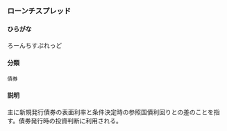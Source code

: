 <div style="display:none;">

## [あ行](securities-terms?id=あ行)
## [か行](securities-terms?id=か行)
## [さ行](securities-terms?id=さ行)
## [た行](securities-terms?id=た行)
## [な行](securities-terms?id=な行)
## [は行](securities-terms?id=は行)
## [ま行](securities-terms?id=ま行)
## [や行](securities-terms?id=や行)
## [ら行](securities-terms?id=ら行)

</div>

### ローンチスプレッド

#### ひらがな

ろーんちすぷれっど

#### 分類

`債券`

#### 説明

主に新規発行債券の表面利率と条件決定時の参照国債利回りとの差のことを指す。債券発行時の投資判断に利用される。

<div style="display:none;">

## [わ行](securities-terms?id=わ行)
## [英数字・記号](securities-terms?id=英数字・記号)

</div>

